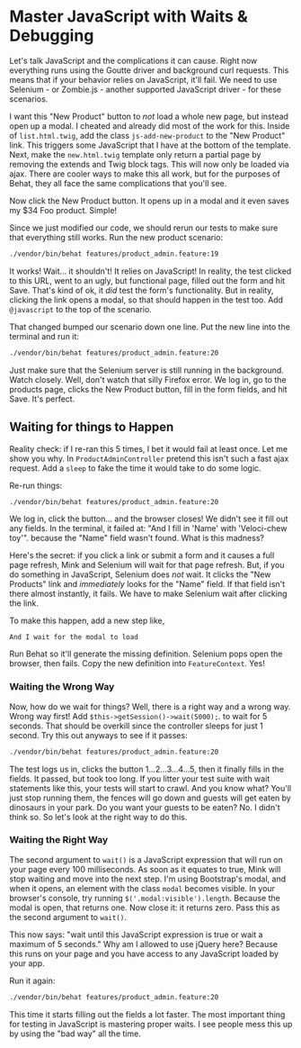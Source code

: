 # Master JavaScript with Waits & Debugging

Let's talk JavaScript and the complications it can cause. Right now everything runs
using the Goutte driver and background curl requests. This means that if your behavior
relies on JavaScript, it'll fail. We need to use Selenium - or Zombie.js - another
supported JavaScript driver - for these scenarios.

I want this "New Product" button to *not* load a whole new page, but instead open up
a modal. I cheated and already did most of the work for this. Inside of `list.html.twig`,
add the class `js-add-new-product` to the "New Product" link. This triggers some
JavaScript that I have at the bottom of the template. Next, make the `new.html.twig`
template only return a partial page by removing the extends and Twig block tags. 
This will now only be loaded via ajax. There are cooler ways to make this all work,
but for the purposes of Behat, they all face the same complications that you'll see.

Now click the New Product button. It opens up in a modal and it even saves my $34
Foo product. Simple!

Since we just modified our code, we should rerun our tests to make sure that everything
still works. Run the new product scenario:

```bash
./vendor/bin/behat features/product_admin.feature:19
```

It works! Wait... it shouldn't! It relies on JavaScript! In reality, the test clicked
to this URL, went to an ugly, but functional page, filled out the form and hit Save.
That's kind of ok, it *did* test the form's functionality. But in reality, clicking
the link opens a modal, so that should happen in the test too. Add `@javascript`
to the top of the scenario. 

That changed bumped our scenario down one line. Put the new line into the terminal
and run it:

```bash
./vendor/bin/behat features/product_admin.feature:20
```

Just make sure that the Selenium server is still running in the background. Watch
closely. Well, don't watch that silly Firefox error. We log in, go to the products
page, clicks the New Product button, fill in the form fields, and hit Save. It's
perfect.

## Waiting for things to Happen

Reality check: if I re-ran this 5 times, I bet it would fail at least once. Let me
show you why. In `ProductAdminController` pretend this isn't such a fast ajax request.
Add a `sleep` to fake the time it would take to do some logic.

Re-run things:

```bash
./vendor/bin/behat features/product_admin.feature:20
```

We log in, click the button... and the browser closes! We didn't see it fill out
any fields. In the terminal, it failed at: "And I fill in 'Name' with 'Veloci-chew toy'".
because the "Name" field wasn't found. What is this madness?

Here's the secret: if you click a link or submit a form and it causes a full page
refresh, Mink and Selenium will wait for that page refresh. But, if you do something
in JavaScript, Selenium does *not* wait. It clicks the "New Products" link and *immediately*
looks for the "Name" field. If that field isn't there almost instantly, it fails.
We have to make Selenium wait after clicking the link.

To make this happen, add a new step like,

    And I wait for the modal to load

Run Behat so it'll generate the missing definition. Selenium pops open the browser,
then fails. Copy the new definition into `FeatureContext`. Yes!

### Waiting the Wrong Way

Now, how do we wait for things? Well, there is a right way and a wrong way. Wrong
way first! Add `$this->getSession()->wait(5000);`. to wait for 5 seconds. That should
be overkill since the controller sleeps for just 1 second. Try this out anyways to
see if it passes:

```bash
./vendor/bin/behat features/product_admin.feature:20
```

The test logs us in, clicks the button 1...2...3...4...5, then it finally fills in
the fields. It passed, but took too long. If you litter your test suite with wait
statements like this, your tests will start to crawl. And you know what? You'll just
stop running them, the fences will go down and guests will get eaten by dinosaurs
in your park. Do you want your guests to be eaten? No. I didn't think so. So let's
look at the right way to do this. 

### Waiting the Right Way

The second argument to `wait()` is a JavaScript expression that will run on your page
every 100 milliseconds. As soon as it equates to true, Mink will stop waiting and
move into the next step. I'm using Bootstrap's modal, and when it opens, an element
with the class `modal` becomes visible. In your browser's console, try running
`$('.modal:visible').length`. Because the modal is open, that returns one. Now close
it: it returns zero. Pass this as the second argument to `wait()`.

This now says: "wait until this JavaScript expression is true or wait a maximum of
5 seconds." Why am I allowed to use jQuery here? Because this runs on your page and
you have access to any JavaScript loaded by your app.

Run it again:

```bash
./vendor/bin/behat features/product_admin.feature:20
```

This time it starts filling out the fields a lot faster. The most important thing
for testing in JavaScript is mastering proper waits. I see people mess this up by
using the "bad way" all the time.

